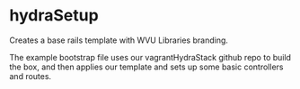 # hydraSetup

Creates a base rails template with WVU Libraries branding. 

The example bootstrap file uses our vagrantHydraStack github repo to build the 
box, and then applies our template and sets up some basic controllers and routes. 

